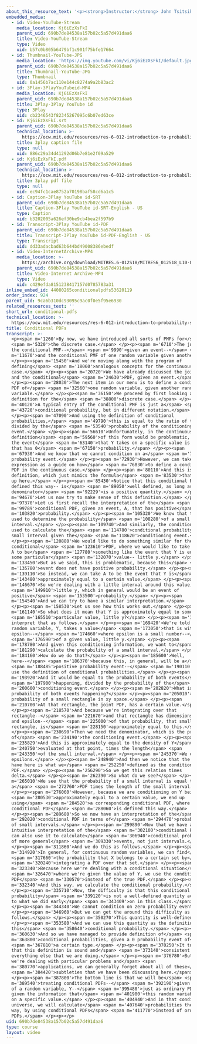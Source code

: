 ```yaml
---
about_this_resource_text: '<p><strong>Instructor:</strong> John Tsitsiklis</p>'
embedded_media:
  - id: Video-YouTube-Stream
    media_location: Kj6iEzXsFkI
    parent_uid: 690b7de84538a157b02c5a57d491daa6
    title: Video-YouTube-Stream
    type: Video
    uid: b57c0b805b6479bf1c901f75bfe17664
  - id: Thumbnail-YouTube-JPG
    media_location: 'https://img.youtube.com/vi/Kj6iEzXsFkI/default.jpg'
    parent_uid: 690b7de84538a157b02c5a57d491daa6
    title: Thumbnail-YouTube-JPG
    type: Thumbnail
    uid: 0a1456b7ac110e144c8274a9a2b83ac2
  - id: 3Play-3PlayYouTubeid-MP4
    media_location: Kj6iEzXsFkI
    parent_uid: 690b7de84538a157b02c5a57d491daa6
    title: 3Play-3Play YouTube id
    type: 3Play
    uid: cb2346543f82345267095c6b07ed63ce
  - id: Kj6iEzXsFkI.srt
    parent_uid: 690b7de84538a157b02c5a57d491daa6
    technical_location: >-
      https://ocw.mit.edu/resources/res-6-012-introduction-to-probability-spring-2018/part-i-the-fundamentals/conditional-pdfs/Kj6iEzXsFkI.srt
    title: 3play caption file
    type: null
    uid: 886c29a34d41292d06b7e81e2f09a529
  - id: Kj6iEzXsFkI.pdf
    parent_uid: 690b7de84538a157b02c5a57d491daa6
    technical_location: >-
      https://ocw.mit.edu/resources/res-6-012-introduction-to-probability-spring-2018/part-i-the-fundamentals/conditional-pdfs/Kj6iEzXsFkI.pdf
    title: 3play pdf file
    type: null
    uid: ec94fc1cae8752a70198baf58cd6a1c5
  - id: Caption-3Play YouTube id-SRT
    parent_uid: 690b7de84538a157b02c5a57d491daa6
    title: Caption-3Play YouTube id-SRT-English - US
    type: Caption
    uid: b3202005a626ef30be9cb4bea2f597b9
  - id: Transcript-3Play YouTube id-PDF
    parent_uid: 690b7de84538a157b02c5a57d491daa6
    title: Transcript-3Play YouTube id-PDF-English - US
    type: Transcript
    uid: dd33adacbad63b644bd49008386ebedf
  - id: Video-InternetArchive-MP4
    media_location: >-
      https://archive.org/download/MITRES.6-012S18/MITRES6_012S18_L10-02_300k.mp4
    parent_uid: 690b7de84538a157b02c5a57d491daa6
    title: Video-Internet Archive-MP4
    type: Video
    uid: c429efda8151238417157d0785783a31
inline_embed_id: 44080265conditionalpdfs53620119
order_index: 924
parent_uid: 9ca6b310dc93095c9ac0f0e5f95e6930
related_resources_text: ''
short_url: conditional-pdfs
technical_location: >-
  https://ocw.mit.edu/resources/res-6-012-introduction-to-probability-spring-2018/part-i-the-fundamentals/conditional-pdfs
title: Conditional PDFs
transcript: >-
  <p><span m='1260'>By now, we have introduced all sorts of PMFs for</span>
  <span m='5320'>the discrete case.</span> </p><p><span m='6710'>The joint PMF,
  the conditional PMF--</span> <span m='9990'>given an event--</span> <span
  m='11670'>and the conditional PMF of one random variable given another.</span>
  </p><p><span m='15450'>And we're moving along with the program of
  defining</span> <span m='18060'>analogous concepts for the continuous
  case.</span> </p><p><span m='20720'>We have already discussed the joint PDF
  and the conditional</span> <span m='24630'>PDF, given an event.</span>
  </p><p><span m='28030'>The next item in our menu is to define a conditional
  PDF of</span> <span m='32560'>one random variable, given another random
  variable.</span> </p><p><span m='36150'>We proceed by first looking at the
  definition for the</span> <span m='38800'>discrete case.</span> </p><p><span
  m='40120'>A typical entry of the conditional PMF is just a</span> <span
  m='43720'>conditional probability, but in different notation.</span>
  </p><p><span m='47090'>And using the definition of conditional
  probabilities,</span> <span m='49790'>this is equal to the ratio of the joint
  divided by the</span> <span m='53540'>probability of the conditioning
  event.</span> </p><p><span m='56610'>Unfortunately, in the continuous case, a
  definition</span> <span m='59560'>of this form would be problematic, because
  the event</span> <span m='63140'>that Y takes on a specific value is an event
  that has 0</span> <span m='67150'>probability.</span> </p><p><span
  m='67930'>And we know that we cannot condition on a</span> <span m='70700'>0
  probability event.</span> </p><p><span m='72930'>However, we can take this
  expression as a guide on how</span> <span m='76830'>to define a conditional
  PDF in the continuous case.</span> </p><p><span m='80110'>And this is the
  definition, which just mimics the formula</span> <span m='83530'>that we have
  up here.</span> </p><p><span m='85430'>Notice that this conditional PDF--
  defined this way-- is</span> <span m='89050'>well defined, as long as the
  denominator</span> <span m='92229'>is a positive quantity.</span> </p><p><span
  m='94670'>Let us now try to make sense of this definition.</span> </p><p><span
  m='97370'>Let us first recall the interpretation of the</span> <span
  m='99789'>conditional PDF, given an event, A, that has positive</span> <span
  m='103820'>probability.</span> </p><p><span m='105320'>We know that the PDF is
  used to determine the probability</span> <span m='108280'>of a small
  interval.</span> </p><p><span m='109740'>And similarly, the conditional PDF is
  used to calculate the</span> <span m='114780'>conditional probability of a
  small interval given the</span> <span m='118620'>conditioning event.</span>
  </p><p><span m='120880'>We would like to do something similar for the
  conditional</span> <span m='123610'>PDF, where we would like to take the event
  A to be</span> <span m='127780'>something like the event that Y is equal to
  some particular</span> <span m='132070'>value-- little y.</span> </p><p><span
  m='133450'>But as we said, this is problematic, because this</span> <span
  m='135780'>event does not have positive probability.</span> </p><p><span
  m='139110'>So instead, we can take A to be the event that Y is</span> <span
  m='143480'>approximately equal to a certain value.</span> </p><p><span
  m='146670'>So we're dealing with a little interval around this value,</span>
  <span m='149910'>little y, which in general would be an event of
  positive</span> <span m='153500'>probability.</span> </p><p><span
  m='154540'>And we can try to have a similar interpretation.</span>
  </p><p><span m='158530'>Let us see how this works out.</span> </p><p><span
  m='161140'>So what does it mean that Y is approximately equal to some</span>
  <span m='165510'>particular value, little y?</span> </p><p><span m='167000'>We
  interpret that as follows.</span> </p><p><span m='169420'>We're told that the
  random variable, Y, takes a value</span> <span m='173050'>that is within
  epsilon--</span> <span m='174660'>where epsilon is a small number--</span>
  <span m='176590'>of a given value, little y.</span> </p><p><span
  m='178780'>And given this conditioning information, we want to</span> <span
  m='181290'>calculate the probability of a small interval.</span> </p><p><span
  m='184160'>How do we do that?</span> </p><p><span m='185600'>Well,
  here--</span> <span m='186370'>because this, in general, will be a</span>
  <span m='188485'>positive probability event--</span> <span m='190110'>we can
  use the definition of conditional probabilities.</span> </p><p><span
  m='193920'>And it would be equal to the probability of both events</span>
  <span m='197900'>happening, divided by the probability of the</span> <span
  m='200600'>conditioning event.</span> </p><p><span m='202820'>What is the
  probability of both events happening?</span> </p><p><span m='205010'>This is a
  probability of a small rectangle in xy space.</span> </p><p><span
  m='210700'>At that rectangle, the joint PDF, has a certain value.</span>
  </p><p><span m='218570'>And because we're integrating over that
  rectangle--</span> <span m='221670'>and that rectangle has dimensions delta
  and epsilon--</span> <span m='225000'>of that probability, that small
  rectangle, is</span> <span m='228150'>approximately equal to this.</span>
  </p><p><span m='230690'>Then we need the denominator, which is the probability
  of</span> <span m='234190'>the conditioning event.</span> </p><p><span
  m='235829'>And this is approximately equal to the density of Y</span> <span
  m='240750'>evaluated at that point, times the length</span> <span
  m='243350'>of the small interval.</span> </p><p><span m='245370'>We cancel the
  epsilons.</span> </p><p><span m='248940'>And then we notice that the ratio we
  have here is what we</span> <span m='252250'>defined as the conditional
  PDF.</span> </p><p><span m='256290'>So we get this relation times
  delta.</span> </p><p><span m='262390'>So what do we see?</span> </p><p><span
  m='265010'>We see that the probability of a small interval is equal to
  a</span> <span m='272760'>PDF times the length of the small interval.</span>
  </p><p><span m='276060'>However, because we are conditioning on Y being</span>
  <span m='280530'>approximately equal to a certain value, we end up
  using</span> <span m='284520'>a corresponding conditional PDF, where the
  conditional PDF</span> <span m='288060'>is defined this way.</span>
  </p><p><span m='289680'>So we now have an interpretation of the</span> <span
  m='292020'>conditional PDF in terms of</span> <span m='294470'>probabilities
  of small intervals.</span> </p><p><span m='299890'>Now that we have an
  intuitive interpretation of the</span> <span m='302100'>conditional PDF, we
  can also use it to calculate</span> <span m='306940'>conditional probabilities
  of more general</span> <span m='309330'>events, not just intervals.</span>
  </p><p><span m='311860'>And we do this as follows.</span> </p><p><span
  m='314920'>In general, for continuous random variables, we can find</span>
  <span m='317660'>the probability that X belongs to a certain set by</span>
  <span m='320240'>integrating a PDF over that set.</span> </p><p><span
  m='323340'>Because here we're dealing with a conditional situation</span>
  <span m='326470'>where we're given the value of Y, we use the conditional
  PDF</span> <span m='330570'>instead of the true PDF.</span> </p><p><span
  m='332340'>And this way, we calculate the conditional probability.</span>
  </p><p><span m='335710'>Now, the difficulty is that this conditional
  probability</span> <span m='339120'>is not a well-defined quantity according
  to what we did early</span> <span m='343409'>on in this class.</span>
  </p><p><span m='344340'>We cannot condition on zero probability events.</span>
  </p><p><span m='346960'>But we can get the around this difficulty as
  follows.</span> </p><p><span m='350270'>This quantity is well-defined.</span>
  </p><p><span m='353580'>And we can use this quantity as the definition of
  this</span> <span m='358640'>conditional probability.</span> </p><p><span
  m='360630'>And so we have managed to provide definition of</span> <span
  m='363800'>conditional probabilities, given a 0 probability event of</span>
  <span m='367810'>a certain type.</span> </p><p><span m='370250'>It turns out
  that this definition is sound and</span> <span m='373140'>consistent with
  everything else that we are doing.</span> </p><p><span m='376780'>But when
  we're dealing with particular problems and</span> <span
  m='380770'>applications, we can generally forget about all of these</span>
  <span m='384420'>subtleties that we have been discussing here.</span>
  </p><p><span m='387800'>The bottom line is that we will be</span> <span
  m='389540'>treating conditional PDFs--</span> <span m='392190'>given the value
  of a random variable, Y--</span> <span m='395480'>just as ordinary PDFs, but
  given the information that</span> <span m='401980'>this random variable took
  on a specific value.</span> </p><p><span m='404940'>And in that conditional
  universe, we will calculate</span> <span m='407640'>probabilities the usual
  way, by using conditional PDFs</span> <span m='411770'>instead of ordinary
  PDFs.</span> </p><p></p>
uid: 690b7de84538a157b02c5a57d491daa6
type: course
layout: video
---
```

